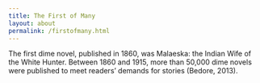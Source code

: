 ```yaml
---
title: The First of Many
layout: about
permalink: /firstofmany.html
---
```

The first dime novel, published in 1860, was Malaeska: the Indian Wife of the White Hunter.
Between 1860 and 1915, more than 50,000 dime novels were published to meet readers’ demands for stories (Bedore, 2013).
